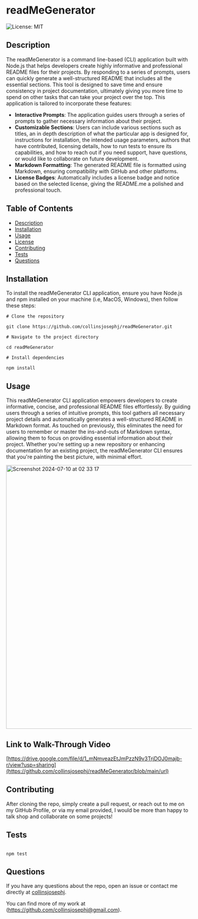 # readMeGenerator

  ![License: MIT](https://img.shields.io/badge/License-MIT-yellow.svg)

## Description

The readMeGenerator is a command line-based (CLI) application built with Node.js that helps developers create highly informative and professional README files for their projects. By responding to a series of prompts, users can quickly generate a well-structured README that includes all the essential sections. This tool is designed to save time and ensure consistency in project documentation, ultimately giving you more time to spend on other tasks that can take your project over the top. This application is tailored to incorporate these features:

  - **Interactive Prompts**: The application guides users through a series of prompts to gather necessary information about their project.
  - **Customizable Sections**: Users can include various sections such as titles, an in depth description of what the particular app is designed for, instructions for installation, the intended usage parameters, authors that have contributed, licensing details, how to run tests to ensure its capabilities, and how to reach out if you need support, have questions, or would like to collaborate on future development.
  - **Markdown Formatting**: The generated README file is formatted using Markdown, ensuring compatibility with GitHub and other platforms.
  - **License Badges**: Automatically includes a license badge and notice based on the selected license, giving the README.me a polished and professional touch.

## Table of Contents

- [Description](#description)
- [Installation](#installation)
- [Usage](#usage)
- [License](#license)
- [Contributing](#contributing)
- [Tests](#tests)
- [Questions](#questions)

## Installation

To install the readMeGenerator CLI application, ensure you have Node.js and npm installed on your machine (i.e, MacOS, Windows), then follow these steps:

```
# Clone the repository

git clone https://github.com/collinsjosephj/readMeGenerator.git

# Navigate to the project directory

cd readMeGenerator

# Install dependencies

npm install
```

## Usage

This readMeGenerator CLI application empowers developers to create informative, concise, and professional README files effortlessly. By guiding users through a series of intuitive prompts, this tool gathers all necessary project details and automatically generates a well-structured README in Markdown format. As touched on previously, this eliminates the need for users to remember or master the ins-and-outs of Markdown syntax, allowing them to focus on providing essential information about their project. Whether you're setting up a new repository or enhancing documentation for an existing project, the readMeGenerator CLI ensures that you're painting the best picture, with minimal effort.

<img width="715" alt="Screenshot 2024-07-10 at 02 33 17" src="https://github.com/jakepears/readmeGenerator/assets/156174614/f6b77b56-3325-498f-a733-471c4463be93">

## Link to Walk-Through Video

[https://drive.google.com/file/d/1_mNmveazEtJmPzzN9v3TrjDOJ0majb-r/view?usp=sharing](https://github.com/collinsjosephj/readMeGenerator/blob/main/url)

## Contributing

After cloning the repo, simply create a pull request, or reach out to me on my GitHub Profile, or via my email provided, I would be more than happy to talk shop and collaborate on some projects!

## Tests

```

npm test

```

## Questions

If you have any questions about the repo, open an issue or contact me directly at 
[collinsjosephj](mailto:collinsjosephj). 

You can find more of my work at 
(https://github.com/collinsjosephj@gmail.com).
